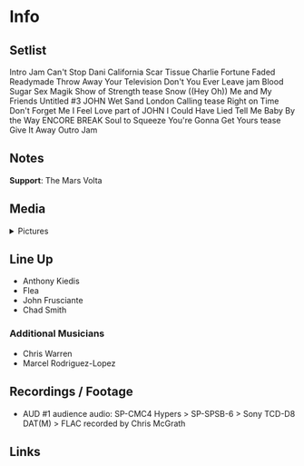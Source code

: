 # Info

## Setlist

Intro Jam
Can't Stop
Dani California
Scar Tissue
Charlie
Fortune Faded
Readymade
Throw Away Your Television
Don't You Ever Leave jam
Blood Sugar Sex Magik
Show of Strength tease
Snow ((Hey Oh))
Me and My Friends
Untitled #3 JOHN
Wet Sand
London Calling tease
Right on Time
Don't Forget Me
I Feel Love part of JOHN
I Could Have Lied
Tell Me Baby
By the Way
ENCORE BREAK
Soul to Squeeze
You're Gonna Get Yours tease
Give It Away
Outro Jam

## Notes

**Support**: The Mars Volta

## Media 

<details>
  <summary>Pictures</summary>
  <!--<img alt="Setlist" title="Setlist" src="_.jpg" height="200" />
  <img alt="Flyer" title="Flyer" src="_.jpg" height="200" />
  <img alt="Clipper" title="Clipper" src="_.jpg" height="200" />
  <img alt="Ticket" title="Ticket" src="_.jpg" height="200" />
  -->
</details>

## Line Up

* Anthony Kiedis
* Flea
* John Frusciante
* Chad Smith

### Additional Musicians

* Chris Warren  
* Marcel Rodriguez-Lopez

## Recordings / Footage

* AUD #1 audience audio: SP-CMC4 Hypers > SP-SPSB-6 > Sony TCD-D8 DAT(M) > FLAC recorded by Chris McGrath

## Links